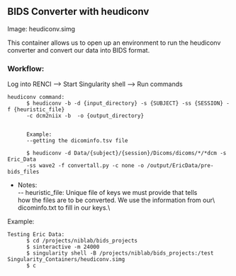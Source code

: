 ## BIDS Converter with heudiconv

Image: heudiconv.simg

This container allows us to open up an environment to run the heudiconv converter and convert our data into BIDS format.

### Workflow: <br>
Log into RENCI --> Start Singularity shell --> Run commands


    heudiconv command:
          $ heudiconv -b -d {input_directory} -s {SUBJECT} -ss {SESSION} -f {heuristic_file}
          -c dcm2niix -b  -o {output_directory}


          Example:
          --getting the dicominfo.tsv file

          $ heudiconv -d Data/{subject}/{session}/Dicoms/dicoms/*/*dcm -s Eric_Data
          -ss wave2 -f convertall.py -c none -o /output/EricData/pre-bids_files




  * Notes:\
    -- heuristic_file: Unique file of keys we must provide that tells\
                       how the files are to be converted. We use the information from our\  
                       dicominfo.txt to fill in our keys.\  

Example:

    Testing Eric Data:
          $ cd /projects/niblab/bids_projects
          $ sinteractive -m 24000
          $ singularity shell -B /projects/niblab/bids_projects:/test Singularity_Containers/heudiconv.simg
          $ c
